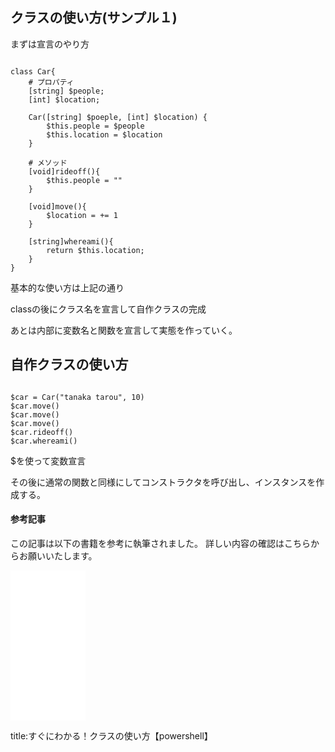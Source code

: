 
##  クラスの使い方(サンプル１)

まずは宣言のやり方

<pre><code>
class Car{
    # プロパティ
    [string] $people;
    [int] $location;

    Car([string] $poeple, [int] $location) {
        $this.people = $people
        $this.location = $location
    }

    # メソッド
    [void]rideoff(){
        $this.people = ""
    }

    [void]move(){
        $location = += 1
    }

    [string]whereami(){
        return $this.location;
    }
}
</code></pre>

基本的な使い方は上記の通り

classの後にクラス名を宣言して自作クラスの完成

あとは内部に変数名と関数を宣言して実態を作っていく。


##  自作クラスの使い方

<pre><code>
$car = Car("tanaka tarou", 10)
$car.move()
$car.move()
$car.move()
$car.rideoff()
$car.whereami()
</code></pre>

$を使って変数宣言

その後に通常の関数と同様にしてコンストラクタを呼び出し、インスタンスを作成する。


#### 参考記事

この記事は以下の書籍を参考に執筆されました。
詳しい内容の確認はこちらからお願いいたします。

<iframe sandbox="allow-popups allow-scripts allow-modals allow-forms allow-same-origin" style="width:120px;height:240px;" marginwidth="0" marginheight="0" scrolling="no" frameborder="0" src="//rcm-fe.amazon-adsystem.com/e/cm?lt1=_blank&bc1=000000&IS2=1&bg1=FFFFFF&fc1=000000&lc1=0000FF&t=oreilly10book-22&language=ja_JP&o=9&p=8&l=as4&m=amazon&f=ifr&ref=as_ss_li_til&asins=4873113822&linkId=3998987cf4c97963a20e5ceb58e41198"></iframe>














title:すぐにわかる！クラスの使い方【powershell】


